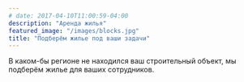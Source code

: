 ```yaml
---
# date: 2017-04-10T11:00:59-04:00
description: "Аренда жилья"
featured_image: "/images/blocks.jpg"
title: "Подберём жилье под ваши задачи"
---
```


В каком-бы регионе не находился ваш строительный объект, мы подберём жилье для ваших сотрудников.